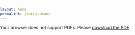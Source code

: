 ```yaml
---
layout: none
permalink: /curriculum/
---
```

<!DOCTYPE html>
<html>
  <head>
    <title>Curriculum Vitae</title>
    <style>
      body {
        margin: 0;
        padding: 0;
      }
      object {
        width: 100%;
        height: 100vh;
      }
    </style>
  </head>
  <body>
    <object data="/assets/MohsenMonji_CV.pdf" type="application/pdf">
      <p>Your browser does not support PDFs. Please <a href="/assets/MohsenMonji_CV.pdf">download the PDF</a>.</p>
    </object>
  </body>
</html>